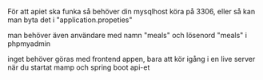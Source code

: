 För att apiet ska funka så behöver din mysqlhost köra på 3306, 
eller så kan man byta det i "application.propeties"

man behöver även användare med namn "meals" och lösenord "meals" i phpmyadmin

inget behöver göras med frontend appen, 
bara att kör igång i en live server när du startat mamp och spring boot api-et
